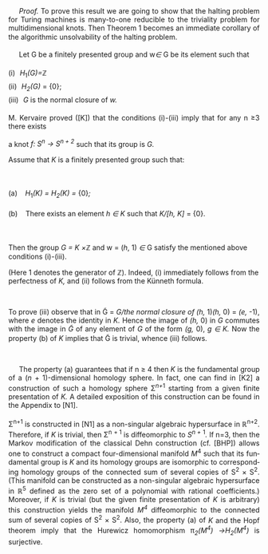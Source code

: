 <html>

<head>
<title>Algorithmic unsolvability of the triviality problem for multidimensional
knots</title>
</head>

<body lang=EN-US style='word-wrap:break-word;text-justify-trim:punctuation'>

<div class=WordSection1>

<p class=MsoNormal>&nbsp;</p>

<p class=MsoBodyText style='margin-bottom:14.0pt;text-align:justify;text-indent:
16.0pt;line-height:12.9pt'><span class=BodyTextChar><i>Proof.</i> To prove this
result we are going to show that the halting problem for Turing machines is
many-to-one reducible to the triviality problem for multidimensional knots. Then Theorem 1
becomes an immediate corollary of the algorithmic unsolvability of the halting
problem.</span></p>

<p class=MsoBodyText style='margin-bottom:14.0pt;text-align:justify;text-indent:
16.0pt;line-height:12.9pt'><span class=BodyTextChar>Let G be a finitely
presented group and w</span><span class=BodyTextChar><i><span style='font-family:
"Segoe UI Symbol",sans-serif'>&#8712;</span></i> G be its element such that</span></p>

<p class=MsoBodyText style='margin-top:0in;margin-right:0in;margin-bottom:3.0pt;
margin-left:0in;text-align:justify;line-height:12.9pt'>(i)<span
style='font:7.0pt "Times New Roman"'>&nbsp;&nbsp;&nbsp; </span><span
class=BodyTextChar><i>H</i><sub>1</sub></span><span class=BodyTextChar><i>(G)=</i>&#8484;</span></p>

<p class=MsoBodyText style='margin-top:0in;margin-right:0in;margin-bottom:3.0pt;
margin-left:0in;text-align:justify;line-height:12.9pt'>(ii)<span
style='font:7.0pt "Times New Roman"'>&nbsp;&nbsp;&nbsp; </span><span
class=BodyTextChar><i>H<sub>2</sub>(G)</i> = {0};</span></p>

<p class=MsoBodyText style='margin-top:0in;margin-right:0in;margin-bottom:14.0pt;
margin-left:0in;text-align:justify;line-height:12.9pt'>(iii)<span
style='font:7.0pt "Times New Roman"'>&nbsp;&nbsp;&nbsp; </span><span
class=BodyTextChar><i>G</i> is the normal closure of </span><span
class=BodyTextChar><i>w.</i></span></p>

<p class=MsoBodyText style='margin-bottom:3.0pt;text-align:justify;text-indent:
0in;line-height:12.95pt'><span class=BodyTextChar>M. Kervaire proved ([K]) that
the conditions (i)-(iii) imply that for any n &#8805;3 there exists</span></p>

<p class=MsoBodyText style='margin-bottom:3.0pt;text-align:justify;text-indent:
0in;line-height:12.95pt'><span class=BodyTextChar>a knot </span><span
class=BodyTextChar><i>f: S<sup>n</sup> &#8594; S<sup>n + 2</sup></i> such that
its group is </span><span class=BodyTextChar><i>G.</i></span></p>

<p class=MsoBodyText style='margin-bottom:14.0pt;text-align:justify;line-height:
12.95pt'><span class=BodyTextChar>Assume that </span><span class=BodyTextChar><i>K</i>
is a finitely presented group such that:</span></p>

<p class=MsoNormal>&nbsp;</p>

<p class=MsoBodyText style='margin-bottom:14.0pt;line-height:12.95pt'><span
class=BodyTextChar>(a)</span><span class=BodyTextChar><i>    H</i><sub>1</sub></span><span
class=BodyTextChar><i>(K) = H<sub>2</sub>(K) =</i> {0}</span><span
class=BodyTextChar><i>;</i></span></p>

<p class=MsoBodyText style='margin-bottom:14.0pt;line-height:12.95pt'><span
class=BodyTextChar>(b)    There exists an element </span><span
class=BodyTextChar><i>h </i></span><span class=BodyTextChar><i><span
style='font-family:"Segoe UI Symbol",sans-serif'>&#8712;</span> K</i> such that
</span><span class=BodyTextChar><i>K/[h, K]</i> = {0}.</span></p>

<p class=MsoNormal>&nbsp;</p>

<p class=MsoBodyText style='margin-bottom:0in;text-indent:0in;line-height:12.9pt'><span
class=BodyTextChar>Then the group </span><span class=BodyTextChar><i>G = K ×</i>&#8484;
and w = (</span><span class=BodyTextChar><i>h</i>, 1) </span><span
class=BodyTextChar><i><span style='font-family:"Segoe UI Symbol",sans-serif'>&#8712;</span></i>
G satisfy the mentioned above conditions (i)-(iii).</span></p>

<p class=MsoBodyText style='margin-bottom:3.0pt;text-indent:0in;line-height:
12.9pt'><span class=BodyTextChar>(Here 1 denotes the generator of &#8484;).
Indeed, (i) immediately follows from the perfectness of </span><span
class=BodyTextChar><i>K,</i> and (ii) follows from the Künneth formula.</span></p>

<p class=MsoNormal>&nbsp;</p>

<p class=MsoBodyText style='margin-bottom:3.0pt;text-align:justify;text-indent:
0in;line-height:12.9pt'><span class=BodyTextChar>To prove (iii) observe that in
G̃ = </span><span class=BodyTextChar><i>G/the normal closure of (h,</i>
1)<i>(h,</i> 0) = </span><span
class=BodyTextChar><i>(e,</i> -1), where </span><span class=BodyTextChar><i>e</i>
denotes the identity in </span><span class=BodyTextChar><i>K.</i> Hence the
image of </span><span class=BodyTextChar><i>(h,</i> 0) in </span><span
class=BodyTextChar><i>G</i> commutes with the image in </span><span
class=BodyTextChar><i>G̃</i> of any element of </span><span
class=BodyTextChar><i>G</i> of the form </span><span class=BodyTextChar><i>(g,</i>
0), </span><span class=BodyTextChar><i>g </i></span><span class=BodyTextChar><i><span
style='font-family:"Segoe UI Symbol",sans-serif'>&#8712;</span> K.</i> Now the
property (b) of </span><span class=BodyTextChar><i>K</i> implies that </span><span
class=BodyTextChar>G̃ is trivial, whence (iii) follows.</span></p>

<p class=MsoNormal>&nbsp;</p>

<p class=MsoBodyText style='margin-bottom:13.0pt;text-align:justify;text-indent:
16.0pt;line-height:12.9pt'><span class=BodyTextChar>The property (a) guarantees
that if n &#8805; 4 then </span><span class=BodyTextChar><i>K</i> is the
fundamental group of a <span class=BodyTextChar>(</span><span
class=BodyTextChar><i>n</i> + 1)-dimensional homology sphere. In fact, one can
find in [K2] a construction of such a homology sphere
&#931;</span><span class=BodyTextChar><i><sup>n+</sup></i><sup>1</sup> starting
from a given finite presentation of </span><span class=BodyTextChar><i>K.</i> A
detailed exposition of this construction can be found in the Appendix to [N1].</span></p>

<p class=MsoBodyText style='margin-bottom:5.0pt;text-align:justify;text-indent:
0in;line-height:12.75pt'><span class=BodyTextChar>&#931;<sup>n+1</sup>
is constructed in [N1] as a non-singular algebraic hypersurface in &#8477;<sup>n+2</sup>.
Therefore, if </span><span class=BodyTextChar><i>K</i> is trivial, then &#931;<sup>n</sup>
<sup>+ 1</sup> is diffeomorphic to </span><span class=BodyTextChar><i>S<sup>n +</sup>
</i><sup>1</sup></span><span class=BodyTextChar><i>.</i> If n=3, then the
Markov modification of the classical Dehn construction (cf. [BHP]) allows one
to construct a compact four-dimensional manifold </span><span
class=BodyTextChar><i>M</i><sup>4</sup> such that its fundamental group is </span><span
class=BodyTextChar><i>K</i> and its homology groups are isomorphic to
corresponding homology groups of the connected sum of several copies of S<sup>2</sup>
× S<sup>2</sup>. (This manifold can be constructed as a non-singular algebraic
hypersurface in &#8477;<sup>5</sup> defined as the zero set of a polynomial with
rational coefficients.) Moreover, if </span><span class=BodyTextChar><i>K</i>
is trivial (but the given finite presentation of </span><span
class=BodyTextChar><i>K</i> is arbitrary) this construction yields the manifold
</span><span class=BodyTextChar><i>M<sup>4</sup></i> diffeomorphic to the
connected sum of several copies of S<sup>2</sup> × S<sup>2</sup>. Also, the
property (a) of </span><span class=BodyTextChar><i>K</i> and the Hopf theorem
imply that the Hurewicz homomorphism &#960;</span><span class=BodyTextChar><i><sub>2</sub>(M<sup>4</sup>)
&#8594;H<sub>2</sub>(M<sup>4</sup>)</i> is surjective.</span></p>

</div>

</body>

</html>
